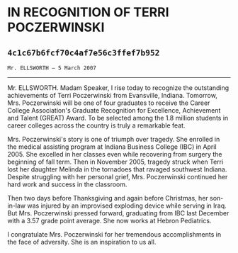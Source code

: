# IN RECOGNITION OF TERRI POCZERWINSKI
## `4c1c67b6fcf70c4af7e56c3ffef7b952`
`Mr. ELLSWORTH — 5 March 2007`

---


Mr. ELLSWORTH. Madam Speaker, I rise today to recognize the 
outstanding achievements of Terri Poczerwinski from Evansville, 
Indiana. Tomorrow, Mrs. Poczerwinski will be one of four graduates to 
receive the Career College Association's Graduate Recognition for 
Excellence, Achievement and Talent (GREAT) Award. To be selected among 
the 1.8 million students in career colleges across the country is truly 
a remarkable feat.

Mrs. Poczerwinski's story is one of triumph over tragedy. She 
enrolled in the medical assisting program at Indiana Business College 
(IBC) in April 2005. She excelled in her classes even while recovering 
from surgery the beginning of fall term. Then in November 2005, tragedy 
struck when Terri lost her daughter Melinda in the tornadoes that 
ravaged southwest Indiana. Despite struggling with her personal grief, 
Mrs. Poczerwinski continued her hard work and success in the classroom.

Then two days before Thanksgiving and again before Christmas, her 
son-in-law was injured by an improvised exploding device while serving 
in Iraq. But Mrs. Poczerwinski pressed forward, graduating from IBC 
last December with a 3.57 grade point average. She now works at Hebron 
Pediatrics.

I congratulate Mrs. Poczerwinski for her tremendous accomplishments 
in the face of adversity. She is an inspiration to us all.
